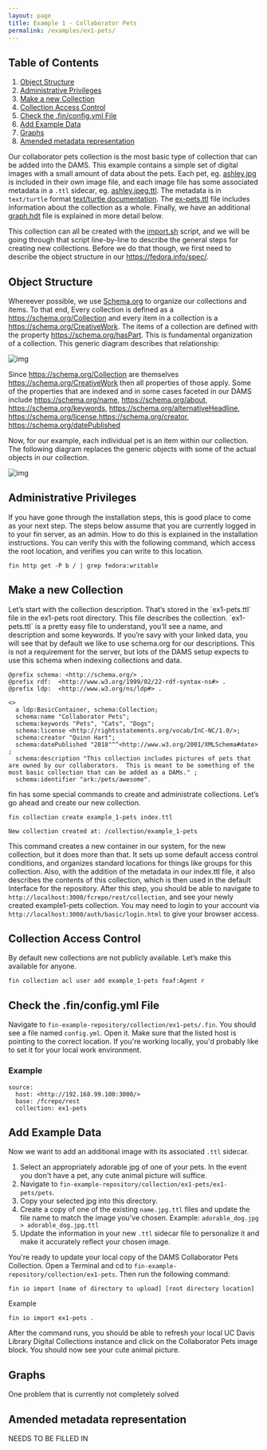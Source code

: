 ```yaml
---
layout: page
title: Example 1 - Collaborator Pets
permalink: /examples/ex1-pets/
---
```


## Table of Contents

1. [Object Structure](#org2ad71b7)
2. [Administrative Privileges](#org09009e1)
3. [Make a new Collection](#org376d22c)
4. [Collection Access Control](#org15e1dc4)
5. [Check the .fin/config.yml File](#orgadfd184)
6. [Add Example Data](#orgadfd185)
7. [Graphs](#orgfd006fc)
8. [Amended metadata representation](#org642851f)

Our collaborator pets collection is the most basic type of collection that can
be added into the DAMS. This example contains a simple set of digital images
with a small amount of data about the pets. Each pet, eg. [ashley.jpg](https://github.com/UCDavisLibrary/fin-example-repository/blob/master/collection/ex1-pets/ex1-pets/pets/ashley.jpg) is included
in their own image file, and each image file has some associated metadata in a
`.ttl` sidecar, eg. [ashley.jpeg.ttl](https://github.com/UCDavisLibrary/fin-example-repository/blob/master/collection/ex1-pets/ex1-pets/pets/ashley.jpg.ttl). The metadata is in `text/turtle` format [text/turtle documentation](https://www.w3.org/TeamSubmission/turtle/).
The [ex-pets.ttl](https://github.com/UCDavisLibrary/fin-example-repository/blob/master/collection/ex1-pets/ex1-pets.ttl) file includes information about the collection as a whole.
Finally, we have an additional [graph.hdt](https://github.com/UCDavisLibrary/fin-example-repository/blob/master/collection/ex-amerine-menus/graph.hdt) file is explained in more detail below.

This collection can all be created with the [import.sh](https://github.com/UCDavisLibrary/fin-example-repository/blob/master/import.sh) script, and we will be
going through that script line-by-line to describe the general steps for
creating new collections.  Before we do that though, we first need to describe
the object structure in our <https://fedora.info/spec/>.

<a id="org2ad71b7"></a>

## Object Structure

Whereever possible, we use [Schema.org](https://schema.org/) to organize our collections and items.
To that end, Every collection is defined as a <https://schema.org/Collection> and every item in a
collection is a <https://schema.org/CreativeWork>. The items of a collection are defined
with the property <https://schema.org/hasPart>.  This is fundamental organization of a
collection.  This generic diagram describes that relationship:

![img](https://raw.githubusercontent.com/UCDavisLibrary/fin-example-repository/master/collection/ex1-pets/docs/generic_diagram.png)

Since <https://schema.org/Collection> are themselves <https://schema.org/CreativeWork> then all properties of
those apply.  Some of the properties that are indexed and in some cases faceted in our DAMS include <https://schema.org/name>, <https://schema.org/about>, <https://schema.org/keywords>, <https://schema.org/alternativeHeadline>, <https://schema.org/license>,<https://schema.org/creator>, <https://schema.org/datePublished>

Now, for our example, each individual pet is an item within our collection.  The
following diagram replaces the generic objects with some of the actual objects
in our collection.

![img](https://raw.githubusercontent.com/UCDavisLibrary/fin-example-repository/master/collection/ex1-pets/docs/diagram.png)

<a id="org09009e1"></a>

## Administrative Privileges

If you have gone through the installation steps, this is good place to come as
your next step.  The steps below assume that you are currently logged in to your
fin server, as an admin.  How to do this is explained in the installation
instructions.  You can verify this with the following command, which access the
root location, and verifies you can write to this location.

  `fin http get -P b / | grep fedora:writable`

<a id="org376d22c"></a>

## Make a new Collection

Let&rsquo;s start with the collection description.  That&rsquo;s stored in the \`ex1-pets.ttl\`
file in the ex1-pets root directory.  This file describes the collection. \`ex1-pets.ttl\` is a pretty easy file to
understand, you&rsquo;ll see a name, and description and some keywords.  If you&rsquo;re
savy with your linked data, you will see that by default we like to use
schema.org for our descriptions.  This is not a requirement for the server, but
lots of the DAMS setup expects to use this schema when indexing collections and
data.

    @prefix schema: <http://schema.org/> .
    @prefix rdf:  <http://www.w3.org/1999/02/22-rdf-syntax-ns#> .
    @prefix ldp:  <http://www.w3.org/ns/ldp#> .

    <>
      a ldp:BasicContainer, schema:Collection;
      schema:name "Collaborator Pets";
      schema:keywords "Pets", "Cats", "Dogs";
      schema:license <http://rightsstatements.org/vocab/InC-NC/1.0/>;
      schema:creator "Quinn Hart";
      schema:datePublished "2018"^^<http://www.w3.org/2001/XMLSchema#date>  ;
      schema:description "This collection includes pictures of pets that are owned by our collaborators.  This is meant to be something of the most basic collection that can be added as a DAMs." ;
      schema:identifier "ark:/pets/awesome".

fin has some special commands to create and administrate collections. Let&rsquo;s
go ahead and create our new collection.

`fin collection create example_1-pets index.ttl`

`New collection created at: /collection/example_1-pets`

This command creates a new container in our system, for the new collection, but
it does more than that. It sets up some default access control conditions, and
organizes standard locations for things like groups for this collection. Also,
with the addition of the metadata in our index.ttl file, it also describes the
contents of this collection, which is then used in the default Interface for the
repository. After this step, you should be able to navigate to
`http://localhost:3000/fcrepo/rest/collection`, and see your newly created
example1-pets collection. You may need to login to your account via
`http://localhost:3000/auth/basic/login.html` to give your browser access.

<a id="org15e1dc4"></a>

## Collection Access Control

By default new collections are not publicly available.  Let&rsquo;s make this
available for anyone.

  `fin collection acl user add example_1-pets foaf:Agent r`

<a id="orgadfd184"></a>

## Check the .fin/config.yml File

Navigate to `fin-example-repository/collection/ex1-pets/.fin`. You should see a file named `config.yml`. Open it. Make sure that the listed host is pointing to the correct location. If you're working locally, you'd probably like to set it for your local work environment.

### Example

    source:  
      host: <http://192.168.99.100:3000/>
      base: /fcrepo/rest
      collection: ex1-pets

<a id="orgadfd185"></a>

## Add Example Data

Now we want to add an additional image with its associated `.ttl` sidecar.

1. Select an appropriately adorable jpg of one of your pets. In the event you don't have a pet, any cute animal picture will suffice.
2. Navigate to `fin-example-repository/collection/ex1-pets/ex1-pets/pets`.
3. Copy your selected jpg into this directory.
4. Create a copy of one of the existing `name.jpg.ttl` files and update the file name to match the image you've chosen. Example: `adorable_dog.jpg > adorable_dog.jpg.ttl`
5. Update the information in your new `.ttl` sidecar file to personalize it and make it accurately reflect your chosen image.
  
You're ready to update your local copy of the DAMS Collaborator Pets Collection.
Open a Terminal and cd to `fin-example-repository/collection/ex1-pets`. Then run the following command:

    fin io import [name of directory to upload] [root directory location]

   Example

    fin io import ex1-pets .

After the command runs, you should be able to refresh your local UC Davis Library Digital Collections instance and click on the Collaborator Pets image block.  You should now see your cute animal picture.

<a id="orgfd006fc"></a>

## Graphs

One problem that is currently not completely solved

<a id="org642851f"></a>

## Amended metadata representation

NEEDS TO BE FILLED IN
